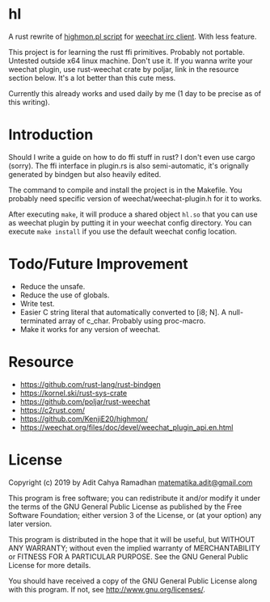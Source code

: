 # hl

A rust rewrite of [highmon.pl script](https://github.com/KenjiE20/highmon) for [weechat irc client](https://weechat.org/). With less feature.

This project is for learning the rust ffi primitives. Probably not portable. Untested outside x64 linux machine. Don't use it. If you wanna write your weechat plugin, use rust-weechat crate by poljar, link in the resource section below. It's a lot better than this cute mess.

Currently this already works and used daily by me (1 day to be precise as of this writing).

# Introduction

Should I write a guide on how to do ffi stuff in rust? I don't even
use cargo (sorry).  The ffi interface in plugin.rs is also
semi-automatic, it's orignally generated by bindgen but also heavily
edited.

The command to compile and install the project is in the Makefile. You
probably need specific version of weechat/weechat-plugin.h for it to works.

After executing `make`, it will produce a shared object `hl.so` that you can use
as weechat plugin by putting it in your weechat config directory. You can execute
`make install` if you use the default weechat config location.

# Todo/Future Improvement

* Reduce the unsafe.
* Reduce the use of globals.
* Write test.
* Easier C string literal that automatically converted to [i8; N]. A null-terminated array of c_char. Probably using proc-macro.
* Make it works for any version of weechat.

# Resource

* https://github.com/rust-lang/rust-bindgen
* https://kornel.ski/rust-sys-crate
* https://github.com/poljar/rust-weechat
* https://c2rust.com/
* https://github.com/KenjiE20/highmon/
* https://weechat.org/files/doc/devel/weechat_plugin_api.en.html

# License

Copyright (c) 2019 by Adit Cahya Ramadhan <matematika.adit@gmail.com>

This program is free software; you can redistribute it and/or modify
it under the terms of the GNU General Public License as published by
the Free Software Foundation; either version 3 of the License, or
(at your option) any later version.

This program is distributed in the hope that it will be useful,
but WITHOUT ANY WARRANTY; without even the implied warranty of
MERCHANTABILITY or FITNESS FOR A PARTICULAR PURPOSE.  See the
GNU General Public License for more details.

You should have received a copy of the GNU General Public License
along with this program.  If not, see <http://www.gnu.org/licenses/>.
